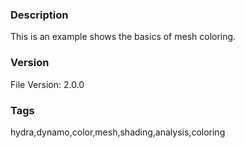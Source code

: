 ### Description
This is an example shows the basics of mesh coloring.
### Version
File Version: 2.0.0
### Tags
hydra,dynamo,color,mesh,shading,analysis,coloring